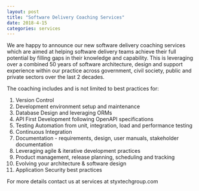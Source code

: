 ```yaml
---
layout: post
title: "Software Delivery Coaching Services"
date: 2018-4-15
categories: services
---
```

We are happy to announce our new software delivery coaching services which are aimed at helping software delivery teams achieve their full potential by filling gaps in their knowledge and capability. This is leveraging over a combined 50 years of software architecture, design and support experience within our practice across government, civil society, public and private sectors over the last 2 decades.  

The coaching includes and is not limited to best practices for:
1. Version Control 
2. Development environment setup and maintenance
3. Database Design and leveraging ORMs
4. API First Development following OpenAPI specifications 
5. Testing Automation from unit, integration, load and performance testing 
6. Continuous Integration
7. Documentation - requirements, design, user manuals, stakeholder documentation
8. Leveraging agile & iterative development practices
9. Product management, release planning, scheduling and tracking 
10. Evolving your architecture & software design
11. Application Security best practices 

For more details contact us at services at styxtechgroup.com
